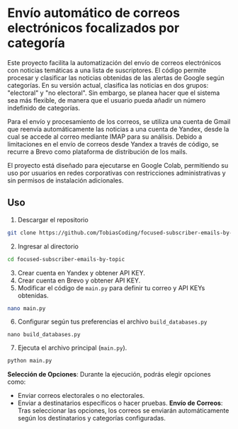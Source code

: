# Envío automático de correos electrónicos focalizados por categoría

Este proyecto facilita la automatización del envío de correos electrónicos con noticias temáticas a una lista de suscriptores. El código permite procesar y clasificar las noticias obtenidas de las alertas de Google según categorías. En su versión actual, clasifica las noticias en dos grupos: "electoral" y "no electoral". Sin embargo, se planea hacer que el sistema sea más flexible, de manera que el usuario pueda añadir un número indefinido de categorías.

Para el envío y procesamiento de los correos, se utiliza una cuenta de Gmail que reenvía automáticamente las noticias a una cuenta de Yandex, desde la cual se accede al correo mediante IMAP para su análisis. Debido a limitaciones en el envío de correos desde Yandex a través de código, se recurre a Brevo como plataforma de distribución de los mails.

El proyecto está diseñado para ejecutarse en Google Colab, permitiendo su uso por usuarios en redes corporativas con restricciones administrativas y sin permisos de instalación adicionales.


## Uso

1.  Descargar el repositorio
```bash
git clone https://github.com/TobiasCoding/focused-subscriber-emails-by-topic.git
```
2. Ingresar al directorio
```bash
cd focused-subscriber-emails-by-topic
```
3. Crear cuenta en Yandex y obtener API KEY.
4. Crear cuenta en Brevo y obtener API KEY.
5. Modificar el código de `main.py` para definir tu correo y API KEYs obtenidas.
```bash
nano main.py
```
6. Configurar según tus preferencias el archivo `build_databases.py`
```
nano build_databases.py
```
7. Ejecuta el archivo principal (`main.py`).
```bash
python main.py
```
**Selección de Opciones**: Durante la ejecución, podrás elegir opciones como:
   - Enviar correos electorales o no electorales.
   - Enviar a destinatarios específicos o hacer pruebas.
**Envío de Correos**: Tras seleccionar las opciones, los correos se enviarán automáticamente según los destinatarios y categorías configuradas.
